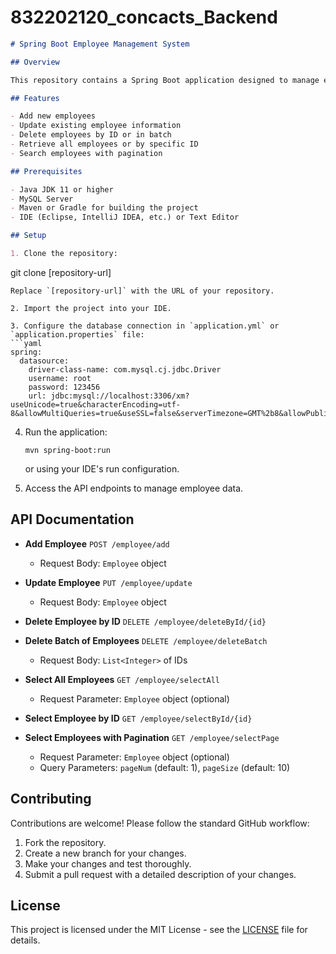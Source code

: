 # 832202120_concacts_Backend

```markdown
# Spring Boot Employee Management System

## Overview

This repository contains a Spring Boot application designed to manage employee data. The application provides a RESTful API to perform CRUD (Create, Read, Update, Delete) operations on employee records.

## Features

- Add new employees
- Update existing employee information
- Delete employees by ID or in batch
- Retrieve all employees or by specific ID
- Search employees with pagination

## Prerequisites

- Java JDK 11 or higher
- MySQL Server
- Maven or Gradle for building the project
- IDE (Eclipse, IntelliJ IDEA, etc.) or Text Editor

## Setup

1. Clone the repository:
   ```
   git clone [repository-url]
   ```
   Replace `[repository-url]` with the URL of your repository.

2. Import the project into your IDE.

3. Configure the database connection in `application.yml` or `application.properties` file:
   ```yaml
   spring:
     datasource:
       driver-class-name: com.mysql.cj.jdbc.Driver
       username: root
       password: 123456
       url: jdbc:mysql://localhost:3306/xm?useUnicode=true&characterEncoding=utf-8&allowMultiQueries=true&useSSL=false&serverTimezone=GMT%2b8&allowPublicKeyRetrieval=true
   ```

4. Run the application:
   ```
   mvn spring-boot:run
   ```
   or using your IDE's run configuration.

5. Access the API endpoints to manage employee data.

## API Documentation

- **Add Employee**
  `POST /employee/add`
  - Request Body: `Employee` object

- **Update Employee**
  `PUT /employee/update`
  - Request Body: `Employee` object

- **Delete Employee by ID**
  `DELETE /employee/deleteById/{id}`

- **Delete Batch of Employees**
  `DELETE /employee/deleteBatch`
  - Request Body: `List<Integer>` of IDs

- **Select All Employees**
  `GET /employee/selectAll`
  - Request Parameter: `Employee` object (optional)

- **Select Employee by ID**
  `GET /employee/selectById/{id}`

- **Select Employees with Pagination**
  `GET /employee/selectPage`
  - Request Parameter: `Employee` object (optional)
  - Query Parameters: `pageNum` (default: 1), `pageSize` (default: 10)

## Contributing

Contributions are welcome! Please follow the standard GitHub workflow:
1. Fork the repository.
2. Create a new branch for your changes.
3. Make your changes and test thoroughly.
4. Submit a pull request with a detailed description of your changes.

## License

This project is licensed under the MIT License - see the [LICENSE](LICENSE) file for details.
```

